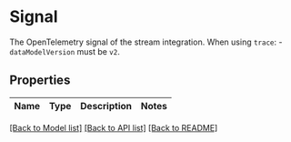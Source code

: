 # Signal

The OpenTelemetry signal of the stream integration. When using `trace`:   - `dataModelVersion` must be `v2`.

## Properties

Name | Type | Description | Notes
------------ | ------------- | ------------- | -------------

[[Back to Model list]](../README.md#documentation-for-models) [[Back to API list]](../README.md#documentation-for-api-endpoints) [[Back to README]](../README.md)


